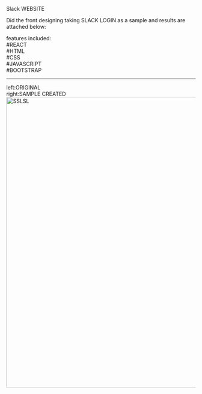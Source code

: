 Slack WEBSITE<BR/>

Did the front designing taking SLACK LOGIN as a sample and results are attached below:<BR/>

features included:<BR/>
#REACT<BR/>
#HTML<BR/>
#CSS<BR/>
#JAVASCRIPT<BR/>
#BOOTSTRAP<BR/>

<HR/>
left:ORIGINAL<BR/>
right:SAMPLE CREATED<BR/>
<img width="774" alt="SSLSL" src="https://user-images.githubusercontent.com/36601848/189938905-835b06e0-f15e-4bbb-af97-cc0b759d7fd0.png">



